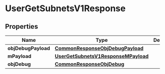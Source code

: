 
# UserGetSubnetsV1Response

## Properties
Name | Type | Description | Notes
------------ | ------------- | ------------- | -------------
**objDebugPayload** | [**CommonResponseObjDebugPayload**](CommonResponseObjDebugPayload.md) |  | 
**mPayload** | [**UserGetSubnetsV1ResponseMPayload**](UserGetSubnetsV1ResponseMPayload.md) |  | 
**objDebug** | [**CommonResponseObjDebug**](CommonResponseObjDebug.md) |  |  [optional]



